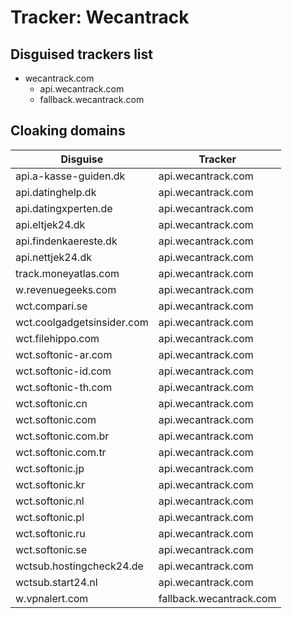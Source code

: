 # Tracker: Wecantrack

## Disguised trackers list

* wecantrack.com
    * api.wecantrack.com
    * fallback.wecantrack.com

## Cloaking domains

| Disguise | Tracker |
| ---- | ---- |
| api.a-kasse-guiden.dk | api.wecantrack.com |
| api.datinghelp.dk | api.wecantrack.com |
| api.datingxperten.de | api.wecantrack.com |
| api.eltjek24.dk | api.wecantrack.com |
| api.findenkaereste.dk | api.wecantrack.com |
| api.nettjek24.dk | api.wecantrack.com |
| track.moneyatlas.com | api.wecantrack.com |
| w.revenuegeeks.com | api.wecantrack.com |
| wct.compari.se | api.wecantrack.com |
| wct.coolgadgetsinsider.com | api.wecantrack.com |
| wct.filehippo.com | api.wecantrack.com |
| wct.softonic-ar.com | api.wecantrack.com |
| wct.softonic-id.com | api.wecantrack.com |
| wct.softonic-th.com | api.wecantrack.com |
| wct.softonic.cn | api.wecantrack.com |
| wct.softonic.com | api.wecantrack.com |
| wct.softonic.com.br | api.wecantrack.com |
| wct.softonic.com.tr | api.wecantrack.com |
| wct.softonic.jp | api.wecantrack.com |
| wct.softonic.kr | api.wecantrack.com |
| wct.softonic.nl | api.wecantrack.com |
| wct.softonic.pl | api.wecantrack.com |
| wct.softonic.ru | api.wecantrack.com |
| wct.softonic.se | api.wecantrack.com |
| wctsub.hostingcheck24.de | api.wecantrack.com |
| wctsub.start24.nl | api.wecantrack.com |
| w.vpnalert.com | fallback.wecantrack.com |